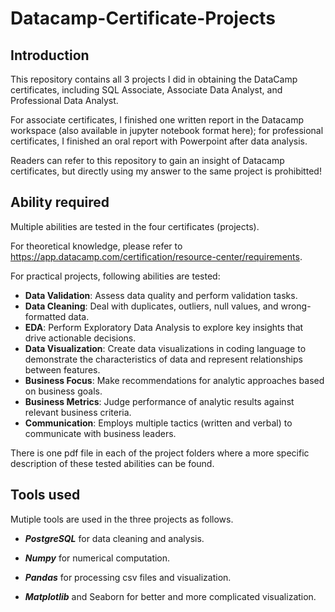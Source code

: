 # Datacamp-Certificate-Projects

## Introduction
This repository contains all 3 projects I did in obtaining the DataCamp certificates, including SQL Associate, Associate Data Analyst, and Professional Data Analyst.

For associate certificates, I finished one written report in the Datacamp workspace (also available in jupyter notebook format here); for professional certificates, I finished an oral report with Powerpoint after data analysis.

Readers can refer to this repository to gain an insight of Datacamp certificates, but directly using my answer to the same project is prohibitted!

## Ability required
Multiple abilities are tested in the four certificates (projects).

For theoretical knowledge, please refer to https://app.datacamp.com/certification/resource-center/requirements.

For practical projects, following abilities are tested:

  - **Data Validation**: Assess data quality and perform validation tasks.
  - **Data Cleaning**: Deal with duplicates, outliers, null values, and wrong-formatted data.
  - **EDA**: Perform Exploratory Data Analysis to explore key insights that drive actionable decisions.
  - **Data Visualization**: Create data visualizations in coding language to demonstrate the characteristics of data and represent relationships between features.
  - **Business Focus**: Make recommendations for analytic approaches based on business goals.
  - **Business Metrics**: Judge performance of analytic results against relevant business criteria.
  - **Communication**: Employs multiple tactics (written and verbal) to communicate with business leaders.

There is one pdf file in each of the project folders where a more specific description of these tested abilities can be found.

## Tools used

Mutiple tools are used in the three projects as follows.

  - _**PostgreSQL**_ for data cleaning and analysis.

  - _**Numpy**_ for numerical computation.

  - _**Pandas**_ for processing csv files and visualization.

  - _**Matplotlib**_ and Seaborn for better and more complicated visualization.

